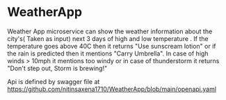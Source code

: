# WeatherApp
Weather App microservice can show the weather information about the city's( Taken as input) next 3 days of high and low temperature . If the temperature goes above 40C then it 
returns "Use sunscream lotion" or if the rain is predicted then it mentions "Carry Umbrella". In case of high winds > 10mph it mentions too windy or in case of thunderstorm it 
returns "Don't step out, Storm is brewing!"

Api is defined by swagger file at https://github.com/nitinsaxena1710/WeatherApp/blob/main/openapi.yaml 
